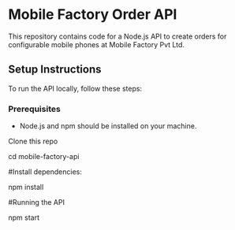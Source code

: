 # Mobile Factory Order API

This repository contains code for a Node.js API to create orders for configurable mobile phones at Mobile Factory Pvt Ltd.

## Setup Instructions

To run the API locally, follow these steps:

### Prerequisites

- Node.js and npm should be installed on your machine.

Clone this repo


cd mobile-factory-api

#Install dependencies:

npm install

#Running the API

npm start
